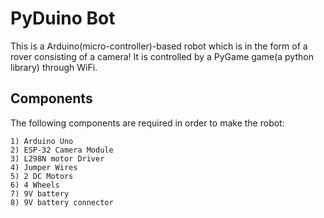 # PyDuino Bot
This is a Arduino(micro-controller)-based robot which is in the form of a rover consisting of a camera! It is controlled by a PyGame game(a python library) through WiFi.

## Components
The following components are required in order to make the robot:
```
1) Arduino Uno
2) ESP-32 Camera Module
3) L298N motor Driver
4) Jumper Wires
5) 2 DC Motors
6) 4 Wheels
7) 9V battery
8) 9V battery connector
```
